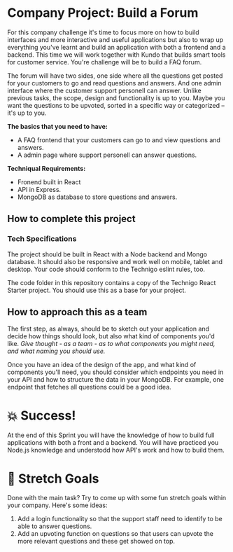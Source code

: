# Company Project: Build a Forum

For this company challenge it's time to focus more on how to build interfaces and more interactive and useful applications but also to wrap up everything you've learnt and build an application with both a frontend and a backend. This time we will work together with Kundo that builds smart tools for customer service. You're challenge will be to build a FAQ forum. 

The forum will have two sides, one side where all the questions get posted for your customers to go and read questions and answers. And one admin interface where the customer support personell can answer. Unlike previous tasks, the scope, design and functionality is up to you. Maybe you want the questions to be upvoted, sorted in a specific way or categorized – it's up to you. 

**The basics that you need to have:**
* A FAQ frontend that your customers can go to and view questions and answers. 
* A admin page where support personell can answer questions. 

**Techniqual Requirements:** 
* Fronend built in React
* API in Express. 
* MongoDB as database to store questions and answers. 

## How to complete this project

### Tech Specifications

The project should be built in React with a Node backend and Mongo database. It should also be responsive and work well on mobile, tablet and desktop. Your code should conform to the Technigo eslint rules, too.

The code folder in this repository contains a copy of the Technigo React Starter project. You should use this as a base for your project.

## How to approach this as a team

The first step, as always, should be to sketch out your application and decide how things should look, but also what kind of components you'd like. *Give thought - as a team - as to what components you might need, and what naming you should use.*

Once you have an idea of the design of the app, and what kind of components you'll need, you should consider which endpoints you need in your API and how to structure the data in your MongoDB. For example, one endpoint that fetches all questions could be a good idea. 

# :boom: Success!

At the end of this Sprint you will have the knowledge of how to build full applications with both a front and a backend. You will have practiced you Node.js knowledge and understodd how API's work and how to build them. 

# :runner: Stretch Goals

Done with the main task? Try to come up with some fun stretch goals within your company. Here's some ideas:

1. Add a login functionality so that the support staff need to identify to be able to answer questions. 
1. Add an upvoting function on questions so that users can upvote the more relevant questions and these get showed on top. 
